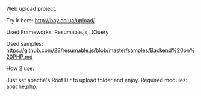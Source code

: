 Web upload project.

Try ir here: http://boy.co.ua/upload/

Used Frameworks: Resumable.js, JQuery

Used samples: https://github.com/23/resumable.js/blob/master/samples/Backend%20on%20PHP.md

How 2 use:

Just set apache's Root Dir to upload folder and enjoy.
Required modules: apache,php.
